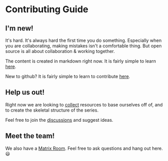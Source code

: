 # Contributing Guide

## I'm new!

It's hard. It's always hard the first time you do something. Especially when you are collaborating, making mistakes isn't a comfortable thing. But open source is all about collaboration & working together.

The content is created in markdown right now. It is fairly simple to learn [here](https://www.markdowntutorial.com/).

New to github? It is fairly simple to learn to contribute [here](https://github.com/firstcontributions/first-contributions).

## Help us out!

Right now we are looking to [collect](https://github.com/Aman9das/Our_Free_Software/discussions/2) resources to base ourselves off of, and to create the skeletal structure of the series.

Feel free to join the [discussions](https://github.com/Aman9das/Our_Free_Software/discussions/1) and suggest ideas.

## Meet the team!

We also have a [Matrix Room](https://matrix.to/#/#Our_Free_Software:matrix.org). Feel free to ask questions and hang out here. :smiley:
